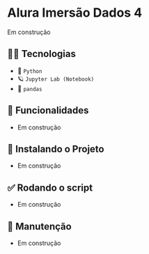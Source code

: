 # Alura Imersão Dados 4

Em construção

## 👨‍💻 Tecnologias
- 🐍 `Python` 
- 🪐 `Jupyter Lab (Notebook)` 
- 🐼 `pandas` 


## 🔨 Funcionalidades
- Em construção

## 📂 Instalando o Projeto
- Em construção

## ✅ Rodando o script
- Em construção

## 🔧 Manutenção
- Em construção